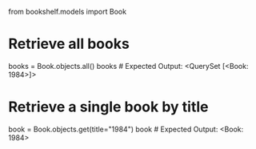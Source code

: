 from bookshelf.models import Book

# Retrieve all books
books = Book.objects.all()
books  # Expected Output: <QuerySet [<Book: 1984>]>

# Retrieve a single book by title
book = Book.objects.get(title="1984")
book  # Expected Output: <Book: 1984>
